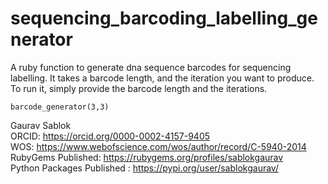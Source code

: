 # sequencing_barcoding_labelling_generator
A ruby function to generate dna sequence barcodes for sequencing labelling. It takes a barcode length, and the iteration you want to produce. To run it, simply provide the barcode length and the iterations.

```
barcode_generator(3,3)
```

Gaurav Sablok \
ORCID: https://orcid.org/0000-0002-4157-9405 \
WOS: https://www.webofscience.com/wos/author/record/C-5940-2014 \
RubyGems Published: https://rubygems.org/profiles/sablokgaurav \
Python Packages Published : https://pypi.org/user/sablokgaurav/
